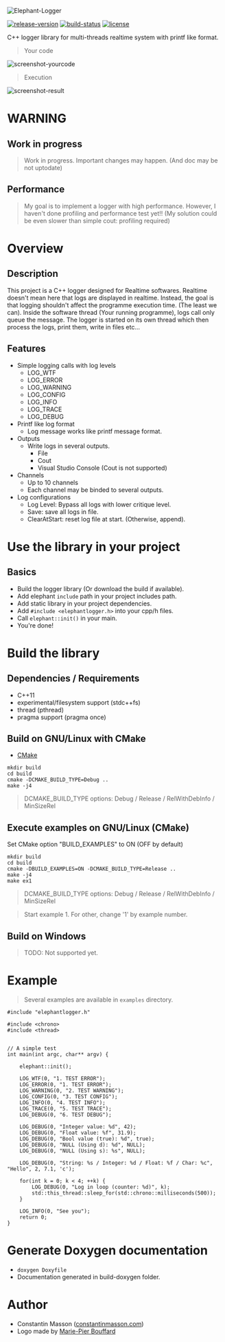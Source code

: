 ![Elephant-Logger](https://i.imgur.com/vRG1Dsx.png)

[![release-version](https://img.shields.io/badge/release-beta--version-red.svg)]()
[![build-status](https://travis-ci.org/GeekyMoose/elephant-logger-realtime.svg?branch=master)](https://travis-ci.org/GeekyMoose/elephant-logger-realtime)
[![license](https://img.shields.io/badge/license-Apache-blue.svg)](https://github.com/GeekyMoose/elephant-logger-realtime/blob/dev/LICENSE.txt)

C++ logger library for multi-threads realtime system with printf like format.


> Your code

![screenshot-yourcode](https://i.imgur.com/nhAHD7L.png)

> Execution

![screenshot-result](https://i.imgur.com/cD57rVa.png)





# WARNING

## Work in progress
> Work in progress. Important changes may happen. (And doc may be not uptodate)

## Performance
> My goal is to implement a logger with high performance.
> However, I haven't done profiling and performance test yet!!
> (My solution could be even slower than simple cout: profiling required)





# Overview

## Description
This project is a C++ logger designed for Realtime softwares.
Realtime doesn't mean here that logs are displayed in realtime.
Instead, the goal is that logging shouldn't affect the programme execution time.
(The least we can).
Inside the software thread (Your running programme), logs call only queue the message.
The logger is started on its own thread which then process the logs, print them, write in files etc...

## Features
- Simple logging calls with log levels
    - LOG_WTF
    - LOG_ERROR
    - LOG_WARNING
    - LOG_CONFIG
    - LOG_INFO
    - LOG_TRACE
    - LOG_DEBUG
- Printf like log format
    - Log message works like printf message format.
- Outputs
    - Write logs in several outputs.
        - File
        - Cout
        - Visual Studio Console (Cout is not supported)
- Channels
    - Up to 10 channels
    - Each channel may be binded to several outputs.
- Log configurations
    - Log Level: Bypass all logs with lower critique level.
    - Save: save all logs in file.
    - ClearAtStart: reset log file at start. (Otherwise, append).





# Use the library in your project
## Basics
- Build the logger library (Or download the build if available).
- Add elephant `include` path in your project includes path.
- Add static library in your project dependencies.
- Add `#include <elephantlogger.h>` into your cpp/h files.
- Call `elephant::init()` in your main.
- You're done!





# Build the library

## Dependencies / Requirements
- C++11
- experimental/filesystem support (stdc++fs)
- thread (pthread)
- pragma support (pragma once)


## Build on GNU/Linux with CMake
- [CMake](https://cmake.org/)

```
mkdir build
cd build
cmake -DCMAKE_BUILD_TYPE=Debug ..
make -j4
```
> DCMAKE_BUILD_TYPE options: Debug / Release / RelWithDebInfo / MinSizeRel


## Execute examples on GNU/Linux (CMake)
Set CMake option "BUILD_EXAMPLES" to ON (OFF by default)

```
mkdir build
cd build
cmake -DBUILD_EXAMPLES=ON -DCMAKE_BUILD_TYPE=Release ..
make -j4
make ex1
```
> DCMAKE_BUILD_TYPE options: Debug / Release / RelWithDebInfo / MinSizeRel

> Start example 1. For other, change '1' by example number.


## Build on Windows
> TODO: Not supported yet.





# Example
> Several examples are available in `examples` directory.

```
#include "elephantlogger.h"

#include <chrono>
#include <thread>


// A simple test
int main(int argc, char** argv) {

    elephant::init();

    LOG_WTF(0, "1. TEST ERROR");
    LOG_ERROR(0, "1. TEST ERROR");
    LOG_WARNING(0, "2. TEST WARNING");
    LOG_CONFIG(0, "3. TEST CONFIG");
    LOG_INFO(0, "4. TEST INFO");
    LOG_TRACE(0, "5. TEST TRACE");
    LOG_DEBUG(0, "6. TEST DEBUG");

    LOG_DEBUG(0, "Integer value: %d", 42);
    LOG_DEBUG(0, "Float value: %f", 31.9);
    LOG_DEBUG(0, "Bool value (true): %d", true);
    LOG_DEBUG(0, "NULL (Using d): %d", NULL);
    LOG_DEBUG(0, "NULL (Using s): %s", NULL);

    LOG_DEBUG(0, "String: %s / Integer: %d / Float: %f / Char: %c", "Hello", 2, 7.1, 'c');

    for(int k = 0; k < 4; ++k) {
        LOG_DEBUG(0, "Log in loop (counter: %d)", k);
        std::this_thread::sleep_for(std::chrono::milliseconds(500));
    }

    LOG_INFO(0, "See you");
    return 0;
}
```





# Generate Doxygen documentation
- `doxygen Doxyfile`
- Documentation generated in build-doxygen folder.





# Author
- Constantin Masson ([constantinmasson.com](http://constantinmasson.com/))
- Logo made by [Marie-Pier Bouffard](https://www.artstation.com/mariepierbouffard)
